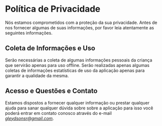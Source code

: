# Política de Privacidade

Nós estamos comprometidos com a proteção da sua privacidade. Antes de nos fornecer algumas de suas informações, por favor leia atentamente as seguintes informações.

## Coleta de Informações e Uso

Serão necessárias a coleta de algumas informações pessoais da criança que servirão apenas para uso offline.
Serão realizadas apenas algumas coletas de informações estatísticas de uso da aplicação apenas para garantir a qualidade da mesma. 

## Acesso e Questões e Contato

Estamos dispostos a fornecer qualquer informação ou prestar qualquer ajuda para sanar qualquer dúvida sobre sobre a aplicação para isso você poderá entrar em contato conosco através do e-mail *gleydsonsr@gmail.com*.
